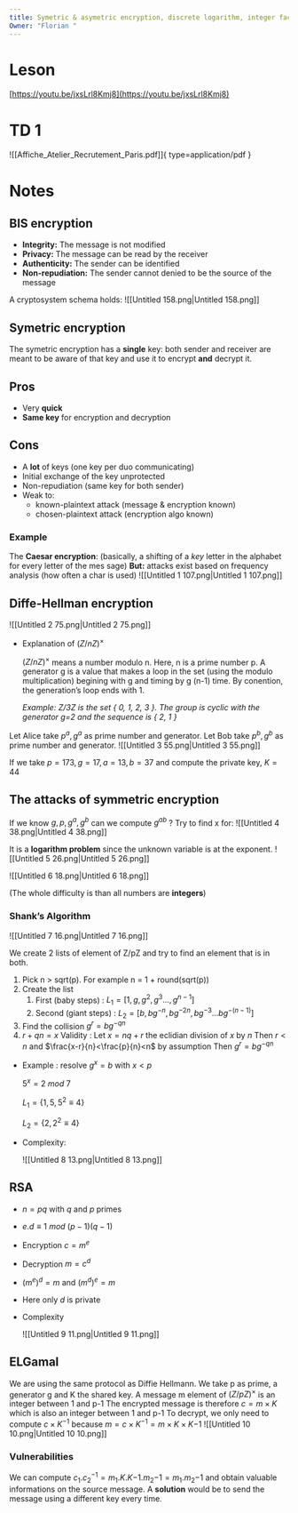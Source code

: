 ```yaml
---
title: Symetric & asymetric encryption, discrete logarithm, integer factorisation
Owner: "Florian "
---
```

# Leson
[https://youtu.be/jxsLrl8Kmj8](https://youtu.be/jxsLrl8Kmj8)
# TD 1
![[Affiche_Atelier_Recrutement_Paris.pdf]]{ type=application/pdf }

# Notes
## BIS encryption
- **Integrity:** The message is not modified
- **Privacy:** The message can be read by the receiver
- **Authenticity:** The sender can be identified
- **Non-repudiation:** The sender cannot denied to be the source of the message
  
A cryptosystem schema holds:
![[Untitled 158.png|Untitled 158.png]]

  
## Symetric encryption
The symetric encryption has a **single** key: both sender and receiver are meant to be aware of that key and use it to encrypt **and** decrypt it.
## Pros
- Very **quick**
- **Same key** for encryption and decryption
## Cons
- A **lot** of keys (one key per duo communicating)
- Initial exchange of the key unprotected
- Non-repudiation (same key for both sender)
- Weak to:
    - known-plaintext attack (message & encryption known)
    - chosen-plaintext attack (encryption algo known)
### Example
The **Caesar encryption**: (basically, a shifting of a _key_ letter in the alphabet for every letter of the mes sage)
**But:** attacks exist based on frequency analysis (how often a char is used)
![[Untitled 1 107.png|Untitled 1 107.png]]

  
## Diffe-Hellman encryption
![[Untitled 2 75.png|Untitled 2 75.png]]

- Explanation of $(Z/nZ)^\times$
    
    $(Z/nZ)^\times$ means a number modulo n. Here, n is a prime number p. A generator g is a value that makes a loop in the set (using the modulo multiplication) begining with g and timing by g (n-1) time. By conention, the generation’s loop ends with 1.
    
    _Example: Z/3Z is the set { 0, 1, 2, 3 }. The group is cyclic with the generator g=2 and the sequence is { 2, 1 }_
    
Let Alice take $p^a, g^a$ as prime number and generator.
Let Bob take $p^b, g^b$ as prime number and generator.
![[Untitled 3 55.png|Untitled 3 55.png]]

If we take $p = 173, g = 17, a = 13, b = 37$ and compute the private key, $K = 44$
## The attacks of symmetric encryption
If we know $g, p,g^a, g^b$ can we compute $g^{ab}$ ?
Try to find x for:
![[Untitled 4 38.png|Untitled 4 38.png]]

It is a **logarithm problem** since the unknown variable is at the exponent.
![[Untitled 5 26.png|Untitled 5 26.png]]

![[Untitled 6 18.png|Untitled 6 18.png]]

(The whole difficulty is than all numbers are **integers**)
  
### Shank’s Algorithm
![[Untitled 7 16.png|Untitled 7 16.png]]

We create 2 lists of element of Z/pZ and try to find an element that is in both.
1. Pick n > sqrt(p). For example n = 1 + round(sqrt(p))
2. Create the list
    1. First (baby steps) : $L_1 = [1,g,g^2,g^3 ..., g^{n-1}]$
    2. Second (giant steps) : $L_2 = [b, bg^{-n}, bg^{-2n}, bg^{-3} ... bg^{-(n-1)}]$
3. Find the collision $g^r = bg ^{-qn}$
4. $r+qn = x$
Validity :
Let $x = nq+r$ the eclidian division of $x$ by $n$
Then $r<n$ and $\frac{x-r}{n}<\frac{p}{n}<n$ by assumption
Then $g^r=bg^{-qn}$
  
- Example : resolve $g^x=b$ with $x<p$
    
    $5^x=2\ mod\ 7$
    
    $L_1=\{1,5,5^2\equiv4 \}$
    
    $L_2=\{2,2^2\equiv4\}$
    
- Complexity:
    
    ![[Untitled 8 13.png|Untitled 8 13.png]]

    
## RSA
- $n=pq$ with $q$ and $p$ primes
- $e.d\equiv 1\ mod\ (p-1)(q-1)$
- Encryption $c=m^e$
- Decryption $m =c^d$
- ${(m^e)}^d=m$ and ${(m^d)^e}=m$
- Here only $d$ is private
  
- Complexity
    
    ![[Untitled 9 11.png|Untitled 9 11.png]]

    
  
## ELGamal
We are using the same protocol as Diffie Hellmann. We take p as prime, a generator g and K the shared key.
A message m element of $(Z/pZ)^\times$ is an integer between 1 and p-1
The encrypted message is therefore $c = m\times K$ which is also an integer between 1 and p-1
To decrypt, we only need to compute $c \times K^{-1}$ because $m = c \times K^{-1} = m \times K \times K{-1}$
![[Untitled 10 10.png|Untitled 10 10.png]]

### Vulnerabilities
We can compute $c_1.c_2^{-1}=m_1.K.K{-1}.m_2{-1}=m_1.m_2{-1}$ and obtain valuable informations on the source message.
A **solution** would be to send the message using a different key every time.